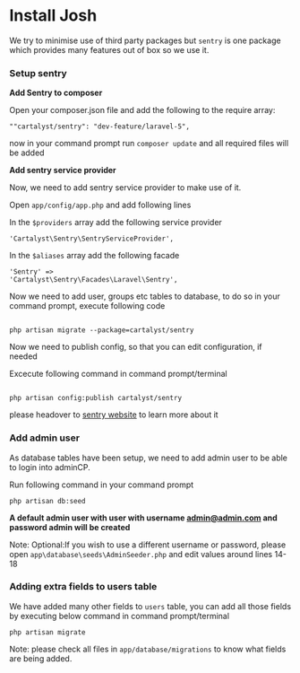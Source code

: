 # Install Josh
We try to minimise use of third party packages but <code>sentry</code> is one package which provides many features out of box so we use it.

### Setup sentry
**Add Sentry to composer**

Open your composer.json file and add the following to the require array:

<code>""cartalyst/sentry": "dev-feature/laravel-5",</code>

now in your command prompt run <code>composer update</code> and all required files will be added

**Add sentry service provider**

Now, we need to add sentry service provider to make use of it.

Open <code>app/config/app.php</code> and add following lines

In the <code>$providers</code> array add the following service provider

<code>'Cartalyst\Sentry\SentryServiceProvider',</code>

In the <code>$aliases</code> array add the following facade

<code>'Sentry' => 'Cartalyst\Sentry\Facades\Laravel\Sentry',</code>

Now we need to add user, groups etc tables to database, to do so in your command prompt, execute following code

```

php artisan migrate --package=cartalyst/sentry

```


Now we need to publish config, so that you can edit configuration, if needed

Excecute following command in command prompt/terminal
```

php artisan config:publish cartalyst/sentry

```

please headover to [sentry website](https://cartalyst.com/manual/sentry) to learn more about it

### Add admin user
As database tables have been setup, we need to add admin user to be able to login into adminCP.

Run following command in your command prompt

```
php artisan db:seed

```

**A default admin user with user with username admin@admin.com and password admin will be created**

Note: Optional:If you wish to use a different username or password, please open <code>app\database\seeds\AdminSeeder.php</code> and edit values around lines 14-18

### Adding extra fields to users table
We have added many other fields to <code>users</code> table, you can add all those fields by executing below command in command prompt/terminal

<code>php artisan migrate</code>

Note: please check all files in <code>app/database/migrations</code> to know what fields are being added.
